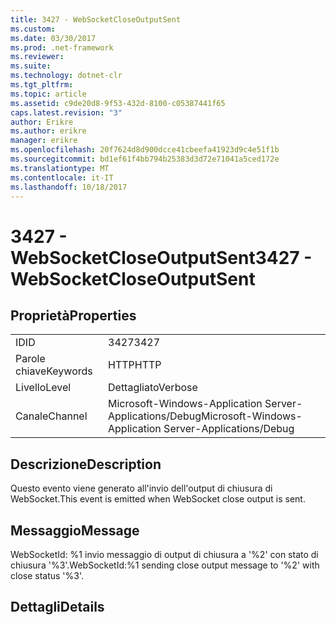 ```yaml
---
title: 3427 - WebSocketCloseOutputSent
ms.custom: 
ms.date: 03/30/2017
ms.prod: .net-framework
ms.reviewer: 
ms.suite: 
ms.technology: dotnet-clr
ms.tgt_pltfrm: 
ms.topic: article
ms.assetid: c9de20d8-9f53-432d-8100-c05387441f65
caps.latest.revision: "3"
author: Erikre
ms.author: erikre
manager: erikre
ms.openlocfilehash: 20f7624d8d900dcce41cbeefa41923d9c4e51f1b
ms.sourcegitcommit: bd1ef61f4bb794b25383d3d72e71041a5ced172e
ms.translationtype: MT
ms.contentlocale: it-IT
ms.lasthandoff: 10/18/2017
---
```

# <a name="3427---websocketcloseoutputsent"></a><span data-ttu-id="18117-102">3427 - WebSocketCloseOutputSent</span><span class="sxs-lookup"><span data-stu-id="18117-102">3427 - WebSocketCloseOutputSent</span></span>
## <a name="properties"></a><span data-ttu-id="18117-103">Proprietà</span><span class="sxs-lookup"><span data-stu-id="18117-103">Properties</span></span>  
  
|||  
|-|-|  
|<span data-ttu-id="18117-104">ID</span><span class="sxs-lookup"><span data-stu-id="18117-104">ID</span></span>|<span data-ttu-id="18117-105">3427</span><span class="sxs-lookup"><span data-stu-id="18117-105">3427</span></span>|  
|<span data-ttu-id="18117-106">Parole chiave</span><span class="sxs-lookup"><span data-stu-id="18117-106">Keywords</span></span>|<span data-ttu-id="18117-107">HTTP</span><span class="sxs-lookup"><span data-stu-id="18117-107">HTTP</span></span>|  
|<span data-ttu-id="18117-108">Livello</span><span class="sxs-lookup"><span data-stu-id="18117-108">Level</span></span>|<span data-ttu-id="18117-109">Dettagliato</span><span class="sxs-lookup"><span data-stu-id="18117-109">Verbose</span></span>|  
|<span data-ttu-id="18117-110">Canale</span><span class="sxs-lookup"><span data-stu-id="18117-110">Channel</span></span>|<span data-ttu-id="18117-111">Microsoft-Windows-Application Server-Applications/Debug</span><span class="sxs-lookup"><span data-stu-id="18117-111">Microsoft-Windows-Application Server-Applications/Debug</span></span>|  
  
## <a name="description"></a><span data-ttu-id="18117-112">Descrizione</span><span class="sxs-lookup"><span data-stu-id="18117-112">Description</span></span>  
 <span data-ttu-id="18117-113">Questo evento viene generato all'invio dell'output di chiusura di WebSocket.</span><span class="sxs-lookup"><span data-stu-id="18117-113">This event is emitted when WebSocket close output is sent.</span></span>  
  
## <a name="message"></a><span data-ttu-id="18117-114">Messaggio</span><span class="sxs-lookup"><span data-stu-id="18117-114">Message</span></span>  
 <span data-ttu-id="18117-115">WebSocketId: %1 invio messaggio di output di chiusura a '%2' con stato di chiusura '%3'.</span><span class="sxs-lookup"><span data-stu-id="18117-115">WebSocketId:%1 sending close output message to '%2' with close status '%3'.</span></span>  
  
## <a name="details"></a><span data-ttu-id="18117-116">Dettagli</span><span class="sxs-lookup"><span data-stu-id="18117-116">Details</span></span>
